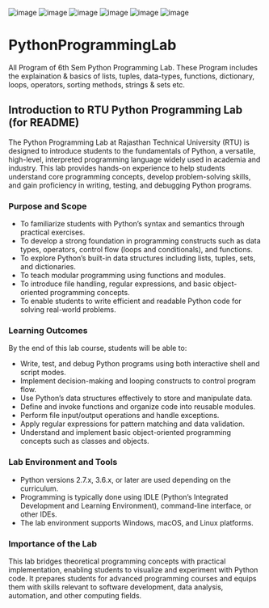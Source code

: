 ![image](https://github.com/user-attachments/assets/731cf228-7aba-4eae-9454-7f5cefb597b5)
![image](https://github.com/user-attachments/assets/ecb352f8-0522-4fdc-befb-f1a4838f9fa6)
![image](https://github.com/user-attachments/assets/88555ffe-a2fa-4460-be76-f0acbf4e4411)
![image](https://github.com/user-attachments/assets/9ab7d0c8-b387-42cc-bd24-597fc0f90ac6)
![image](https://github.com/user-attachments/assets/383ed226-d422-4f01-8fe2-ca02e0a11239)
![image](https://github.com/user-attachments/assets/46949db0-b9af-4420-bc69-a3777444c0ed)
# PythonProgrammingLab
All Program of 6th Sem Python Programming Lab. These Program includes the explaination & basics of lists, tuples, data-types, functions, dictionary, loops, operators, sorting methods, strings & sets etc.
## Introduction to RTU Python Programming Lab (for README)
The Python Programming Lab at Rajasthan Technical University (RTU) is designed to introduce students to the fundamentals of Python, a versatile, high-level, interpreted programming language widely used in academia and industry. This lab provides hands-on experience to help students understand core programming concepts, develop problem-solving skills, and gain proficiency in writing, testing, and debugging Python programs.

### Purpose and Scope
- To familiarize students with Python’s syntax and semantics through practical exercises.
- To develop a strong foundation in programming constructs such as data types, operators, control flow (loops and conditionals), and functions.
- To explore Python’s built-in data structures including lists, tuples, sets, and dictionaries.
- To teach modular programming using functions and modules.
- To introduce file handling, regular expressions, and basic object-oriented programming concepts.
- To enable students to write efficient and readable Python code for solving real-world problems.

### Learning Outcomes
By the end of this lab course, students will be able to:
- Write, test, and debug Python programs using both interactive shell and script modes.
- Implement decision-making and looping constructs to control program flow.
- Use Python’s data structures effectively to store and manipulate data.
- Define and invoke functions and organize code into reusable modules.
- Perform file input/output operations and handle exceptions.
- Apply regular expressions for pattern matching and data validation.
- Understand and implement basic object-oriented programming concepts such as classes and objects.

### Lab Environment and Tools
- Python versions 2.7.x, 3.6.x, or later are used depending on the curriculum.
- Programming is typically done using IDLE (Python’s Integrated Development and Learning Environment), command-line interface, or other IDEs.
- The lab environment supports Windows, macOS, and Linux platforms.

### Importance of the Lab
This lab bridges theoretical programming concepts with practical implementation, enabling students to visualize and experiment with Python code. It prepares students for advanced programming courses and equips them with skills relevant to software development, data analysis, automation, and other computing fields.
